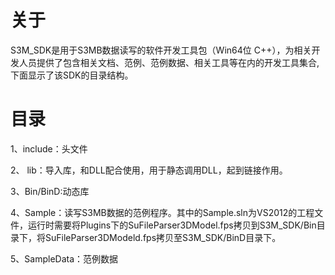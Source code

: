 # 关于
S3M_SDK是用于S3MB数据读写的软件开发工具包（Win64位 C++），为相关开发人员提供了包含相关文档、范例、范例数据、相关工具等在内的开发工具集合,下面显示了该SDK的目录结构。
# 目录
1、include：头文件

2、 lib：导入库，和DLL配合使用，用于静态调用DLL，起到链接作用。

3、Bin/BinD:动态库

4、Sample：读写S3MB数据的范例程序。其中的Sample.sln为VS2012的工程文件，运行时需要将Plugins下的SuFileParser3DModel.fps拷贝到S3M_SDK/Bin目录下，将SuFileParser3DModeld.fps拷贝至S3M_SDK/BinD目录下。

5、SampleData：范例数据
